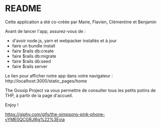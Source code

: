 # README

Cette application a été co-créée par Marie, Flavien, Clémentine et Benjamin

Avant de lancer l'app, assurez-vous de :
- d'avoir node.js, yarn et webpacker installés et à jour
- faire un bundle install
- faire $rails db:create
- faire $rails db:migrate
- faire $rails db:seed
- faire $rails server

Le lien pour afficher notre app dans votre navigateur :
http://localhost:3000/static_pages/home

The Gossip Project va vous permettre de consulter tous les petits potins de THP, à partir de la page d'accueil.

Enjoy !

https://giphy.com/gifs/the-simpsons-pink-phone-vYME0QCGRJl6g%22%3Evia